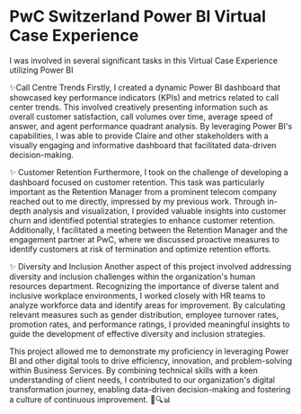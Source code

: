
# PwC Switzerland Power BI Virtual Case Experience

I was involved in several significant tasks in this Virtual Case Experience utilizing Power BI

✨Call Centre Trends
Firstly, I created a dynamic Power BI dashboard that showcased key performance indicators (KPIs) and metrics related to call center trends. This involved creatively presenting information such as overall customer satisfaction, call volumes over time, average speed of answer, and agent performance quadrant analysis. By leveraging Power BI's capabilities, I was able to provide Claire and other stakeholders with a visually engaging and informative dashboard that facilitated data-driven decision-making.

✨ Customer Retention
Furthermore, I took on the challenge of developing a dashboard focused on customer retention. This task was particularly important as the Retention Manager from a prominent telecom company reached out to me directly, impressed by my previous work. Through in-depth analysis and visualization, I provided valuable insights into customer churn and identified potential strategies to enhance customer retention. Additionally, I facilitated a meeting between the Retention Manager and the engagement partner at PwC, where we discussed proactive measures to identify customers at risk of termination and optimize retention efforts.

✨ Diversity and Inclusion
Another aspect of this project involved addressing diversity and inclusion challenges within the organization's human resources department. Recognizing the importance of diverse talent and inclusive workplace environments, I worked closely with HR teams to analyze workforce data and identify areas for improvement. By calculating relevant measures such as gender distribution, employee turnover rates, promotion rates, and performance ratings, I provided meaningful insights to guide the development of effective diversity and inclusion strategies.


This project allowed me to demonstrate my proficiency in leveraging Power BI and other digital tools to drive efficiency, innovation, and problem-solving within Business Services. By combining technical skills with a keen understanding of client needs, I contributed to our organization's digital transformation journey, enabling data-driven decision-making and fostering a culture of continuous improvement. 💪🔍📊
